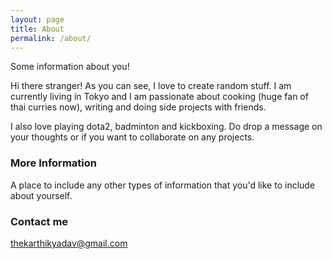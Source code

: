 ```yaml
---
layout: page
title: About
permalink: /about/
---
```


Some information about you!

Hi there stranger! As you can see, I love to create random stuff. I am currently living in Tokyo and I am passionate about cooking (huge fan of thai curries now), writing and doing side projects with friends.


I also love playing dota2, badminton and kickboxing. Do drop a message on your thoughts or if you want to collaborate on any projects.

### More Information

A place to include any other types of information that you'd like to include about yourself.

### Contact me

[thekarthikyadav@gmail.com](mailto:thekarthikyadav@gmail.com)